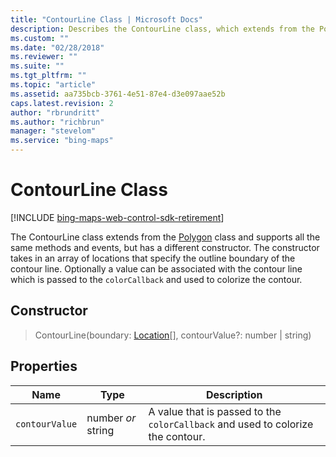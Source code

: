 ```yaml
---
title: "ContourLine Class | Microsoft Docs"
description: Describes the ContourLine class, which extends from the Polygon class and supports all the same methods and events, but has a different constructor.
ms.custom: ""
ms.date: "02/28/2018"
ms.reviewer: ""
ms.suite: ""
ms.tgt_pltfrm: ""
ms.topic: "article"
ms.assetid: aa735bcb-3761-4e51-87e4-d3e097aae52b
caps.latest.revision: 2
author: "rbrundritt"
ms.author: "richbrun"
manager: "stevelom"
ms.service: "bing-maps"
---
```


# ContourLine Class

[!INCLUDE [bing-maps-web-control-sdk-retirement](../../includes/bing-maps-web-control-sdk-retirement.md)]

The ContourLine class extends from the [Polygon](../../map-control-api/polygon-class.md) class and supports all the same methods and events, but has a different constructor. The constructor takes in an array of locations that specify the outline boundary of the contour line. Optionally a value can be associated with the contour line which is passed to the `colorCallback` and used to colorize the contour.

## Constructor

> ContourLine(boundary: [Location](../../map-control-api/location-class.md)\[\], contourValue?: number | string)

## Properties 

| Name         | Type            | Description                                                                   |
|--------------|-----------------|-------------------------------------------------------------------------------|
| `contourValue` | number _or_ string | A value that is passed to the `colorCallback` and used to colorize the contour. |
